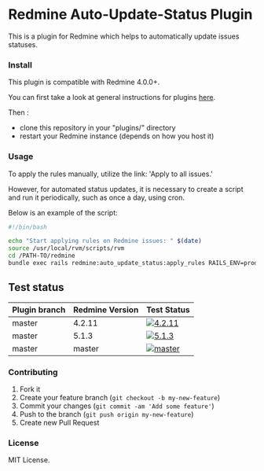 # Redmine Auto-Update-Status Plugin

This is a plugin for Redmine which helps to automatically update issues statuses.


### Install

This plugin is compatible with Redmine 4.0.0+.

You can first take a look at general instructions for plugins [here](http://www.redmine.org/wiki/redmine/Plugins).

Then :
* clone this repository in your "plugins/" directory
* restart your Redmine instance (depends on how you host it)

### Usage

To apply the rules manually, utilize the link: 'Apply to all issues.'

However, for automated status updates, it is necessary to create a script and run it periodically, such as once a day, using cron.

Below is an example of the script:

```bash
#!/bin/bash

echo "Start applying rules on Redmine issues: " $(date)
source /usr/local/rvm/scripts/rvm
cd /PATH-TO/redmine
bundle exec rails redmine:auto_update_status:apply_rules RAILS_ENV=production
```

## Test status

|Plugin branch| Redmine Version | Test Status       |
|-------------|-----------------|-------------------|
|master       | 4.2.11          | [![4.2.11][1]][5] |
|master       | 5.1.3           | [![5.1.3][2]][5]  |
|master       | master          | [![master][4]][5] |

[1]: https://github.com/nanego/redmine_auto_update_status/actions/workflows/4_2_11.yml/badge.svg
[2]: https://github.com/nanego/redmine_auto_update_status/actions/workflows/5_1_3.yml/badge.svg
[4]: https://github.com/nanego/redmine_auto_update_status/actions/workflows/master.yml/badge.svg
[5]: https://github.com/nanego/redmine_auto_update_status/actions

### Contributing

1. Fork it
2. Create your feature branch (`git checkout -b my-new-feature`)
3. Commit your changes (`git commit -am 'Add some feature'`)
4. Push to the branch (`git push origin my-new-feature`)
5. Create new Pull Request

### License
MIT License.
